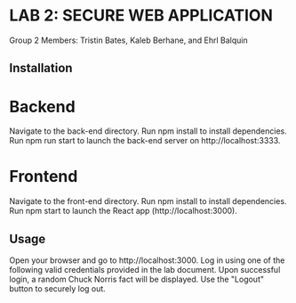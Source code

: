# LAB 2: SECURE WEB APPLICATION

Group 2 Members: Tristin Bates, Kaleb Berhane, and Ehrl Balquin

## Installation

# Backend

Navigate to the back-end directory.
Run npm install to install dependencies.
Run npm run start to launch the back-end server on http://localhost:3333.

# Frontend

Navigate to the front-end directory.
Run npm install to install dependencies.
Run npm start to launch the React app (http://localhost:3000).

## Usage

Open your browser and go to http://localhost:3000.
Log in using one of the following valid credentials provided in the lab document.
Upon successful login, a random Chuck Norris fact will be displayed.
Use the "Logout" button to securely log out.
